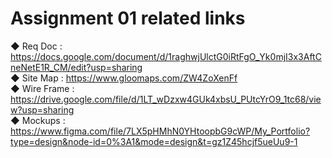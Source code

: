 # Assignment 01 related links
**◆** Req Doc : https://docs.google.com/document/d/1raghwjUlctG0iRtFgO_Yk0mjI3x3AftCneNetE1R_CM/edit?usp=sharing <br>
**◆** Site Map : https://www.gloomaps.com/ZW4ZoXenFf <br>
**◆** Wire Frame : https://drive.google.com/file/d/1LT_wDzxw4GUk4xbsU_PUtcYrO9_1tc68/view?usp=sharing <br>
**◆** Mockups : https://www.figma.com/file/7LX5pHMhN0YHtoopbG9cWP/My_Portfolio?type=design&node-id=0%3A1&mode=design&t=gz1Z45hcjf5ueUu9-1
